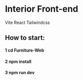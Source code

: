 # Interior Front-end 

Vite React Tailwindcss

## How to start:
#### 1 cd Furniture-Web
#### 2 npm install
#### 3 npm run dev


